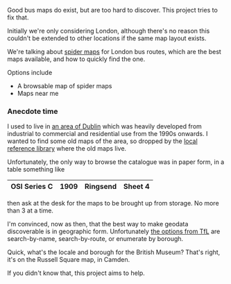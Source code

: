 Good bus maps do exist, but are too hard to discover. This project tries to fix that.

Initially we're only considering London, although there's no reason this couldn't be extended to
other locations if the same map layout exists.

We're talking about [spider maps](https://en.wikipedia.org/wiki/Spider_map) for London bus routes,
which are the best maps available, and how to quickly find the one.

Options include 
* A browsable map of spider maps
* Maps near me

### Anecdote time

I used to live in [an area of Dublin](https://en.wikipedia.org/wiki/Grand_Canal_Dock) which was
heavily developed from industrial to commercial and residential use from the 1990s onwards. I
wanted to find some old maps of the area, so dropped by the [local reference library](https://en.wikipedia.org/wiki/Dublin_City_Libraries#Dublin_City_Library_and_Archive_branch) where the old maps live.

Unfortunately, the only way to browse the catalogue was in paper form, in a table something like

| OSI Series C | 1909 | Ringsend | Sheet 4 |
| ------------ | ---- | -------- | ------- | 

then ask at the desk for the maps to be brought up from storage. No more than 3 at a time.

I'm convinced, now as then, that the best way to make geodata discoverable is in geographic form.
Unfortunately [the options from TfL](https://tfl.gov.uk/maps_/bus-spider-maps) are search-by-name,
search-by-route, or enumerate by borough.

Quick, what's the locale and borough for the British Museum? 
That's right, it's on the Russell Square map, in Camden.

If you didn't know that, this project aims to help.
